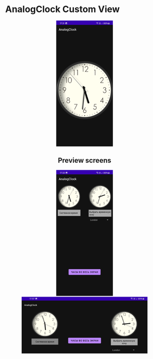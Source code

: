 # AnalogClock Custom View
 <p align="center"><img src = "https://github.com/ComeAYouA/AnalogClock/blob/master/preview/Screenshot_20240318_173154_AnalogClock.jpg" width="180" height="400"/></p>

 
  <h2 align="center">Preview screens</h2>
  <p align="center">
    <img src = "https://github.com/ComeAYouA/AnalogClock/blob/master/preview/Screenshot_20240318_173305_AnalogClock.jpg" width="180" height="400"/>
    <img align="Top" src = "https://github.com/ComeAYouA/AnalogClock/blob/master/preview/Screenshot_20240318_175720_AnalogClock.jpg" width="400" height="180"/>
  </p>


